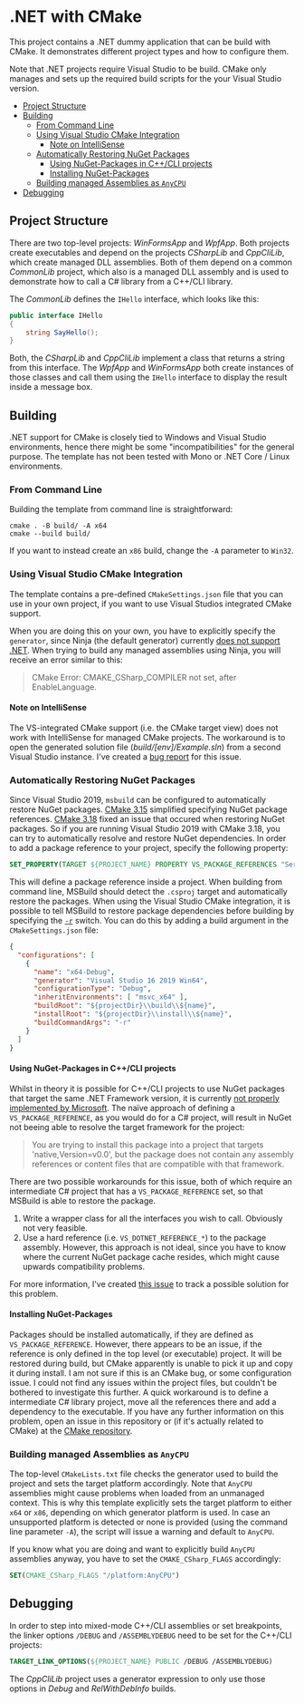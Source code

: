 # .NET with CMake

This project contains a .NET dummy application that can be build with CMake. It demonstrates different project types and how to configure them.

Note that .NET projects require Visual Studio to be build. CMake only manages and sets up the required build scripts for the your Visual Studio version.

- [Project Structure](#project-structure)
- [Building](#building)
    - [From Command Line](#from-command-line)
    - [Using Visual Studio CMake Integration](#using-visual-studio-cmake-integration)
        - [Note on IntelliSense](#note-on-intellisense)
    - [Automatically Restoring NuGet Packages](#automatically-restoring-nuget-packages)
        - [Using NuGet-Packages in C++/CLI projects](#using-nuget-packages-in-ccli-projects)
        - [Installing NuGet-Packages](#installing-nuget-packages)
    - [Building managed Assemblies as `AnyCPU`](#building-managed-assemblies-as-anycpu)
- [Debugging](#debugging)

## Project Structure

There are two top-level projects: *WinFormsApp* and *WpfApp*. Both projects create executables and depend on the projects *CSharpLib* and *CppCliLib*, which create managed DLL assemblies. Both of them depend on a common *CommonLib* project, which also is a managed DLL assembly and is used to demonstrate how to call a C# library from a C++/CLI library.

The *CommonLib* defines the `IHello` interface, which looks like this:

```cs
public interface IHello
{
    string SayHello();
}
```

Both, the *CSharpLib* and *CppCliLib* implement a class that returns a string from this interface. The *WpfApp* and *WinFormsApp* both create instances of those classes and call them using the `IHello` interface to display the result inside a message box.

## Building

.NET support for CMake is closely tied to Windows and Visual Studio environments, hence there might be some "incompatibilities" for the general purpose. The template has not been tested with Mono or .NET Core / Linux environments.

### From Command Line

Building the template from command line is straightforward:

```shell
cmake . -B build/ -A x64
cmake --build build/
```

If you want to instead create an `x86` build, change the `-A` parameter to `Win32`.

### Using Visual Studio CMake Integration

The template contains a pre-defined `CMakeSettings.json` file that you can use in your own project, if you want to use Visual Studios integrated CMake support. 

When you are doing this on your own, you have to explicitly specify the `generator`, since Ninja (the default generator) currently [does not support .NET](https://gitlab.kitware.com/cmake/cmake/-/issues/16865). When trying to build any managed assemblies using Ninja, you will receive an error similar to this:

> CMake Error: CMAKE_CSharp_COMPILER not set, after EnableLanguage.

#### Note on IntelliSense

The VS-integrated CMake support (i.e. the CMake target view) does not work with IntelliSense for managed CMake projects. The workaround is to open the generated solution file (*build/[env]/Example.sln*) from a second Visual Studio instance. I've created a [bug report](https://developercommunity2.visualstudio.com/t/1328932) for this issue.

### Automatically Restoring NuGet Packages

Since Visual Studio 2019, `msbuild` can be configured to automatically restore NuGet packages. [CMake 3.15](https://gitlab.kitware.com/cmake/cmake/-/merge_requests/3389) simplified specifying NuGet package references. [CMake 3.18](https://gitlab.kitware.com/cmake/cmake/-/issues/20764) fixed an issue that occured when restoring NuGet packages. So if you are running Visual Studio 2019 with CMake 3.18, you can try to automatically resolve and restore NuGet dependencies. In order to add a package reference to your project, specify the following property:

```cmake
SET_PROPERTY(TARGET ${PROJECT_NAME} PROPERTY VS_PACKAGE_REFERENCES "Serilog_2.9.0;Serilog.Sinks.Console_3.1.1")
```

This will define a package reference inside a project. When building from command line, MSBuild should detect the `.csproj` target and automatically restore the packages. When using the Visual Studio CMake integration, it is possible to tell MSBuild to restore package dependencies before building by specifying the [`-r`](https://docs.microsoft.com/de-de/visualstudio/msbuild/msbuild-command-line-reference) switch. You can do this by adding a build argument in the `CMakeSettings.json` file:

```json
{
  "configurations": [
    {
      "name": "x64-Debug",
      "generator": "Visual Studio 16 2019 Win64",
      "configurationType": "Debug",
      "inheritEnvironments": [ "msvc_x64" ],
      "buildRoot": "${projectDir}\\build\\${name}",
      "installRoot": "${projectDir}\\install\\${name}",
      "buildCommandArgs": "-r"
    }
  ]
}
```

#### Using NuGet-Packages in C++/CLI projects

Whilst in theory it is possible for C++/CLI projects to use NuGet packages that target the same .NET Framework version, it is currently [not properly implemented by Microsoft](https://developercommunity.visualstudio.com/idea/899866/ccli-cant-reference-nuget-packages.html). The naïve approach of defining a `VS_PACKAGE_REFERENCE`, as you would do for a C# project, will result in NuGet not beeing able to resolve the target framework for the project:

> You are trying to install this package into a project that targets 'native,Version=v0.0', but the package does not contain any assembly references or content files that are compatible with that framework.

There are two possible workarounds for this issue, both of which require an intermediate C# project that has a `VS_PACKAGE_REFERENCE` set, so that MSBuild is able to restore the package.

1. Write a wrapper class for all the interfaces you wish to call. Obviously not very feasible.
2. Use a hard reference (i.e. `VS_DOTNET_REFERENCE_*`) to the package assembly. However, this approach is not ideal, since you have to know where the current NuGet package cache resides, which might cause upwards compatibility problems.

For more information, I've created [this issue](https://github.com/Aschratt/DotNetWithCMake/issues/4) to track a possible solution for this problem.

#### Installing NuGet-Packages

Packages should be installed automatically, if they are defined as `VS_PACKAGE_REFERENCE`. However, there appears to be an issue, if the reference is only defined in the top level (or executable) project. It will be restored during build, but CMake apparently is unable to pick it up and copy it during install. I am not sure if this is an CMake bug, or some configuration issue. I could not find any issues within the project files, but couldn't be bothered to investigate this further. A quick workaround is to define a intermediate C# library project, move all the references there and add a dependency to the executable. If you have any further information on this problem, open an issue in this repository or (if it's actually related to CMake) at the [CMake repository](https://gitlab.kitware.com/cmake/cmake/-/issues/).

### Building managed Assemblies as `AnyCPU`

The top-level `CMakeLists.txt` file checks the generator used to build the project and sets the target platform accordingly. Note that `AnyCPU` assemblies might cause problems when loaded from an unmanaged context. This is why this template explicitly sets the target platform to either `x64` or `x86`, depending on which generator platform is used. In case an unsupported platform is detected or none is provided (using the command line parameter `-A`), the script will issue a warning and default to `AnyCPU`.

If you know what you are doing and want to explicitly build `AnyCPU` assemblies anyway, you have to set the `CMAKE_CSharp_FLAGS` accordingly:

```cmake
SET(CMAKE_CSharp_FLAGS "/platform:AnyCPU")
```

## Debugging

In order to step into mixed-mode C++/CLI assemblies or set breakpoints, the linker options `/DEBUG` and `/ASSEMBLYDEBUG` need to be set for the C++/CLI projects:

```cmake
TARGET_LINK_OPTIONS(${PROJECT_NAME} PUBLIC /DEBUG /ASSEMBLYDEBUG)
```

The *CppCliLib* project uses a generator expression to only use those options in *Debug* and *RelWithDebInfo* builds.
